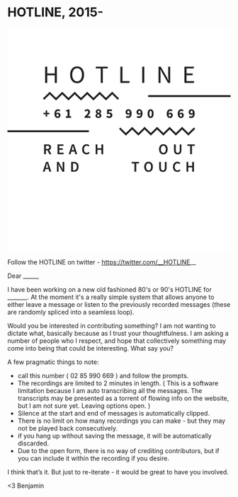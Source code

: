 # HOTLINE, 2015-

![HOTLINE](hotline.gif)

Follow the HOTLINE on twitter - https://twitter.com/__HOTLINE__ 

Dear _____, 


I have been working on a new old fashioned 80's or 90's HOTLINE for _______. At the moment it's a really simple system that allows anyone to either leave a message or listen to the previously recorded messages (these are randomly spliced into a seamless loop).


Would you be interested in contributing something? I am not wanting to dictate what, basically because as I trust your thoughtfulness. I am asking a number of people who I respect, and hope that collectively something may come into being that could be interesting. What say you?


A few pragmatic things to note: 

- call this number ( 02 85 990 669 ) and follow the prompts.
- The recordings are limited to 2 minutes in length. ( This is a software limitation because I am auto transcribing all the messages. The transcripts may be presented as a torrent of flowing info on the website, but I am not sure yet. Leaving options open. )
- Silence at the start and end of messages is automatically clipped.
- There is no limit on how many recordings you can make - but they may not be played back consecutively.
- if you hang up without saving the message, it will be automatically discarded.
- Due to the open form, there is no way of crediting contributors, but if you can include it within the recording if you desire.


I think that’s it. But just to re-iterate - it would be great to have you involved.


<3
Benjamin